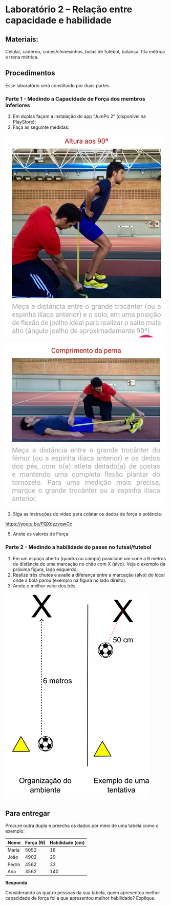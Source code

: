 # Laboratório 2 – Relação entre capacidade e habilidade 

## Materiais:

Celular, caderno, cones/chinesinhos, bolas de futebol, balança, fita métrica e trena métrica. 

## Procedimentos
Esse laboratório será constituído por duas partes.
### Parte 1 - Medindo a Capacidade de Força dos membros inferiores
1. Em duplas façam a instalação do app “JumPo 2” (disponível na PlayStore);
2. Faça as seguinte medidas:

![Altura 90 graus](https://github.com/apolinario-souza/teaching/blob/main/AprendizagemMotora(EFI04168)/Lab/Altura_90.jpeg)



![Comprimento da perna](https://github.com/apolinario-souza/teaching/blob/main/AprendizagemMotora(EFI04168)/Lab/FIG/Comp_perna.jpeg)

3. Siga as instruções do vídeo para colatar os dados de força e potência:

https://youtu.be/PQXqzzvqwCc

5. Anote os valores de Força.  

### Parte 2 - Medindo a habilidade do passe no futsal/futebol
1. Em um espaço aberto (quadra ou campo) posicione um cone a 6 metros de distância de uma marcação no chão com X (alvo). Veja o exemplo da próxima figura, lado esquerdo;
2. Realize três chutes e avalie a diferança entre a marcação (alvo) do local onde a bola parou (exemplo na figura no lado direito).
3. Anote o melhor valor dos três.

![Figura organização](https://github.com/apolinario-souza/teaching/blob/main/AprendizagemMotora(EFI04168)/Lab/FIG/organiza_lab2.png)

## Para entregar
Procure outra dupla e preecha os dados por meio de uma tabela como o exemplo:

| Nome| Força (N) | Habilidade (cm) |
|-------------|-------------|-------------|
| Maria  |  5052  | 18 |
| João  |  4902  | 29  |
| Pedro  |  4562 | 33  |
| Ana  |  3562  | 140  |

**Responda**

Considerando as quatro pessoas da sua tabela, quem apresentou melhor capacidade de força foi a que apresentou melhor habilidade? Explique.




